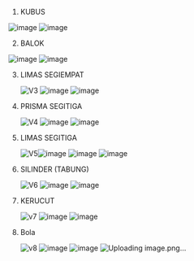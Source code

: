 1) KUBUS

  ![image](https://user-images.githubusercontent.com/92993689/140052676-615463b2-fa10-48f1-ad08-ee77e0b4c133.png)
  ![image](https://user-images.githubusercontent.com/92993689/140053164-791b24af-61c8-4a6e-8374-432bc9fa9759.png)

2) BALOK 

  ![image](https://user-images.githubusercontent.com/92993689/140060888-c4a97608-1775-4d24-bd73-b5d3915fa5d4.png)
  ![image](https://user-images.githubusercontent.com/92993689/140061194-d163e905-5ce2-4113-8685-7e20ca0ee3bd.png)
  
3) LIMAS SEGIEMPAT

   ![V3](https://user-images.githubusercontent.com/92993689/140064718-e93b5029-4e15-4b30-a48c-3c134461d5cb.png) ![image](https://user-images.githubusercontent.com/92993689/140065101-485838cb-fd04-40ab-a769-00f5b708df76.png)
   ![image](https://user-images.githubusercontent.com/92993689/140068251-ed0eb1f6-2aa1-4e5a-bd70-20d9fa420dae.png)

4) PRISMA SEGITIGA

   ![V4](https://user-images.githubusercontent.com/92993689/140067838-20ff42ff-100a-4f4d-bdb6-f8c82d668315.png)
   ![image](https://user-images.githubusercontent.com/92993689/140068035-493872e1-8d60-41d8-ae7f-95c4d0176d5f.png)
   ![image](https://user-images.githubusercontent.com/92993689/140068448-fd1c321e-887f-4bed-915d-8341c1ba1437.png)

5) LIMAS SEGITIGA
 
   ![V5](https://user-images.githubusercontent.com/92993689/140072848-1605fba4-0754-4fe7-b738-c3757764a43f.png)![image](https://user-images.githubusercontent.com/92993689/140072886-97e0fad0-94a2-49d8-9700-6994fe3773e0.png)
   ![image](https://user-images.githubusercontent.com/92993689/140073085-9e6159dd-2d7c-4a03-b00c-10fde7e97ebb.png)
   ![image](https://user-images.githubusercontent.com/92993689/140076689-7aa65f12-ab2b-472d-a6f2-143cfb294c87.png)

6) SILINDER (TABUNG)

   ![V6](https://user-images.githubusercontent.com/92993689/140076513-06fbbe6c-972b-45d7-81dd-c57f1d8e8ca3.png)
   ![image](https://user-images.githubusercontent.com/92993689/140077386-2950c1c3-0273-4b46-b903-fafbefecabaa.png)
   ![image](https://user-images.githubusercontent.com/92993689/140077441-57740940-71d5-4092-9b0d-39f92351cd29.png)
   
7) KERUCUT

   ![v7](https://user-images.githubusercontent.com/92993689/140079733-dc472a5a-0604-44f9-93aa-9811ff7ad7a5.png)
   ![image](https://user-images.githubusercontent.com/92993689/140079806-d66ef7bb-9c95-4f7d-b237-45b4b46ef198.png)
   ![image](https://user-images.githubusercontent.com/92993689/140080015-816405da-ab74-40a7-a46d-4477aa6b8e1d.png)

8) Bola 

   ![v8](https://user-images.githubusercontent.com/92993689/140080909-18a31896-57a8-4c72-9c2d-cd3d6bf6a203.png)
   ![image](https://user-images.githubusercontent.com/92993689/140081064-dbfaf805-11df-4512-9f03-207d7ca45376.png)   ![image](https://user-images.githubusercontent.com/92993689/140081255-4304ab9a-6c59-4201-8449-11d030248a86.png)
   ![Uploading image.png…]()
